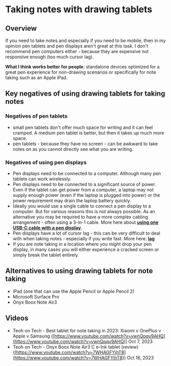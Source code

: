 # Taking notes with drawing tablets

## Overview

If you need to take notes and especially if you need to be mobile, then in my opinion pen tablets and pen displays aren't great at this task. I don't recommend pen computers either - because they are expensive not responsive enough (too much cursor lag).&#x20;

**What I think works better for people**: standalone devices optimized for a great pen experience for non-drawing scenarios or specifically for note taking such as an Apple iPad.

## Key negatives of using drawing tablets for taking notes

### Negatives of pen tablets&#x20;

* small pen tablets don't offer much space for writing and it can feel cramped. A medium pen tablet is better, but then it takes up much more space.
* pen tablets - because they have no screen - can be awkward to take notes on as you cannot directly see what you are writing.

### Negatives of using pen displays&#x20;

* Pen displays need to be connected to a computer. Although many pen tablets can work wirelessly.
* Pen displays need to be connected to a significant source of power. Even if the tablet can get power from a computer, a laptop may not supply enough power (even if the laptop is plugged into power) or the power requirement may drain the laptop battery quickly.
* Ideally you would use a single cable to connect a pen display to a computer. But for various reasons this is not always possible. As an alternative you may be required to have a more complex cabling arrangement - often using a 3-in-1 cable. More here about [**using one USB-C cable with a pen display**](../pen-displays/connecting-a-pen-display-with-one-usb-c-cable.md).&#x20;
* Pen displays have a lot of cursor lag - this can be very difficult to deal with when taking notes - especially if you write fast. More here: [**lag**](../core-features/lag.md) &#x20;
* If you are note taking in a location where you might drop your pen display, in many cases you will either experience a cracked screen or simply break the tablet entirely. &#x20;

## Alternatives to using drawing tablets for note taking

* iPad (one that can use the Apple Pencil or Apple Pencil 2)&#x20;
* Microsoft Surface Pro&#x20;
* Onyx Boox Note Air3&#x20;

## Videos

* Teoh on Tech - Best tablet for note taking in 2023: Xiaomi v OnePlus v Apple v Samsung ([https://www.youtube.com/watch?v=ywnQpqv9AHQ](https://www.youtube.com/watch?v=ywnQpqv9AHQ)) Oct 7, 2023
* Teoh on Tech - Onyx Boox Note Air3 C e-Ink tablet (review) ([https://www.youtube.com/watch?v=7WHAGFYjhT8](https://www.youtube.com/watch?v=7WHAGFYjhT8)) Oct 16, 2023

